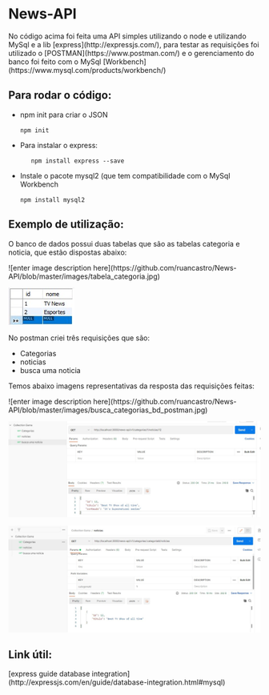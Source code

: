 <h1>News-API </h1>

<p>No código acima foi feita uma API simples utilizando o  node e utilizando MySql e a lib [express](http://expressjs.com/), para testar as requisições foi utilizado o [POSTMAN](https://www.postman.com/) e o gerenciamento do banco foi feito com o MySql [Workbench](https://www.mysql.com/products/workbench/)</p>

<h2>Para rodar o código:</h2>

<ul>

<li>npm init para criar o JSON 
 </li>

    npm init

<li>Para instalar o express: </li>

	   npm install express --save

<li>Instale o pacote mysql2 (que tem compatibilidade com o MySql Workbench</li>
			

    npm install mysql2

</ul>

<h2>Exemplo de utilização: </h2>
<p> O banco de dados possui duas tabelas que são as tabelas categoria e noticia, que estão dispostas abaixo: </p>
![enter image description here](https://github.com/ruancastro/News-API/blob/master/images/tabela_categoria.jpg)

![enter image description here](https://github.com/ruancastro/News-API/blob/master/images/tabela_noticia.jpg)

<p>No postman criei três requisições que são: <ul>
<li>Categorias</li>
<li>noticias</li>
<li>busca uma noticia</li>
</ul>
Temos abaixo imagens representativas da resposta das requisições feitas:
</p>
![enter image description here](https://github.com/ruancastro/News-API/blob/master/images/busca_categorias_bd_postman.jpg)

![enter image description here](https://github.com/ruancastro/News-API/blob/master/images/busca_umanoticia_postman.jpg)

![enter image description here](https://github.com/ruancastro/News-API/blob/master/images/busca_titulo_noticia_por_id_postman.jpg)

<h2>Link útil: </h2>
[express guide database integration](http://expressjs.com/en/guide/database-integration.html#mysql)
